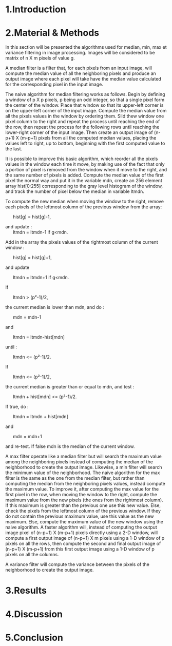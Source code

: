 # 1.Introduction

# 2.Material & Methods

In this section will be presented the algorithms used for median, min, max et variance filtering in image processing. Images will be considered to be matrix of n X m pixels of value g.

A median filter is a filter that, for each pixels from an input image, will compute the median value of all the neighboring pixels and produce an output image where each pixel will take have the median value calculated for the corresponding pixel in the input image.

The naive algorithm for median filtering works as follows. Begin by defining a window of p X p pixels, p being an odd integer, so that a single pixel form the center of the window. Place that window so that its upper-left corner is on the upper-left corner of the input image. Compute the median value from all the pixels values in the window by ordering them. Slid thew window one pixel column to the right and repeat the process until reaching the end of the row, then repeat the process for the following rows until reaching the lower-right corner of the input image. Then create an output image of (n-p+1) X (m-p+1) pixels from all the computed median values, placing the values left to right, up to bottom, beginning with the first computed value to the last.

It is possible to improve this basic algorithm, which reorder all the pixels values in the window each time it move, by making use of the fact that only a portion of pixel is removed from the window when it move to the right, and the same number of pixels is added. Compute the median value of the first pixel the normal way and put it in the variable mdn, create an 256 element array hist[0:255] corresponding to the gray level histogram of the window, and track the number of pixel below the median in variable ltmdn.

To compute the new median when moving the window to the right, remove each pixels of the leftmost column of the previous window from the array:   

&nbsp;&nbsp;&nbsp;&nbsp;&nbsp;&nbsp;hist[g] = hist[g]-1,

and update :   
&nbsp;&nbsp;&nbsp;&nbsp;&nbsp;&nbsp;ltmdn = ltmdn-1 if g<mdn.  

Add in the array the pixels values of the rightmost column of the current window :   
 
&nbsp;&nbsp;&nbsp;&nbsp;&nbsp;&nbsp;hist[g] = hist[g]+1,  

and update   

&nbsp;&nbsp;&nbsp;&nbsp;&nbsp;&nbsp;ltmdn = ltmdn+1 if g<mdn.  

If  

&nbsp;&nbsp;&nbsp;&nbsp;&nbsp;&nbsp;ltmdn > (p²-1)/2,  

the current median is lower than mdn, and do :   

&nbsp;&nbsp;&nbsp;&nbsp;&nbsp;&nbsp;mdn = mdn-1   

and   

&nbsp;&nbsp;&nbsp;&nbsp;&nbsp;&nbsp;ltmdn = ltmdn-hist[mdn]  

until :  

&nbsp;&nbsp;&nbsp;&nbsp;&nbsp;&nbsp;ltmdn <= (p²-1)/2.   

If   

&nbsp;&nbsp;&nbsp;&nbsp;&nbsp;&nbsp;ltmdn <= (p²-1)/2,  

the current median is greater than or equal to mdn, and test :   

&nbsp;&nbsp;&nbsp;&nbsp;&nbsp;&nbsp;ltmdn + hist[mdn] <= (p²-1)/2.   

If true, do :   

&nbsp;&nbsp;&nbsp;&nbsp;&nbsp;&nbsp;ltmdn = ltmdn + hist[mdn]   

and   

&nbsp;&nbsp;&nbsp;&nbsp;&nbsp;&nbsp;mdn = mdn+1   

and re-test. If false mdn is the median of the current window.

A max filter operate like a median filter but will search the maximum value among the neighboring pixels instead of computing the median of the neighborhood to create the output image. Likewise, a min filter will search the minimum value of the neighborhood.
The naive algorithm for the max filter is the same as the one from the median filter, but rather than computing the median from the neighboring pixels values, instead compute the maximum value. To improve it, after computing the max value for the first pixel in the row, when moving the window to the right, compute the maximum value from the new pixels (the ones from the rightmost column). If this maximum is greater than the previous one use this new value. Else, check the pixels from the leftmost column of the previous window. If they do not contain the previous maximum value, use this value as the new maximum. Else, compute the maximum value of the new window using the naive algorithm.
A faster algorithm will, instead of computing the output image pixel of (n-p+1) X (m-p+1) pixels directly using a 2-D window, will compute a first output image of (n-p+1) X m pixels using a 1-D window of p pixels on all the rows, then compute the second and final output image of (n-p+1) X (m-p+1) from this first output image using a 1-D window of p pixels on all the columns.

A variance filter will compute the variance between the pixels of the neighborhood to create the output image.

# 3.Results

# 4.Discussion

# 5.Conclusion
